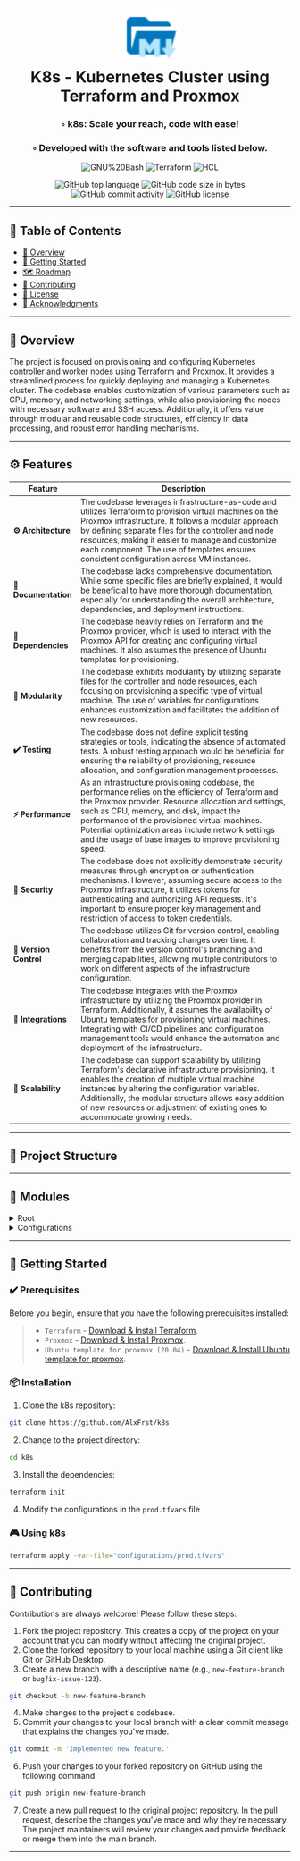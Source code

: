 <div align="center">
<h1 align="center">
<img src="https://raw.githubusercontent.com/PKief/vscode-material-icon-theme/ec559a9f6bfd399b82bb44393651661b08aaf7ba/icons/folder-markdown-open.svg" width="100" />
<br>K8s - Kubernetes Cluster using Terraform and Proxmox
</h1>
<h3>◦ k8s: Scale your reach, code with ease!</h3>
<h3>◦ Developed with the software and tools listed below.</h3>

<p align="center">
<img src="https://img.shields.io/badge/GNU%20Bash-4EAA25.svg?style&logo=GNU-Bash&logoColor=white" alt="GNU%20Bash" />
<img src="https://img.shields.io/badge/Terraform-7B42BC.svg?style&logo=Terraform&logoColor=white" alt="Terraform" />
<img src="https://img.shields.io/badge/HCL-006BB6.svg?style&logo=HCL&logoColor=white" alt="HCL" />
</p>
<img src="https://img.shields.io/github/languages/top/AlxFrst/k8s?style&color=5D6D7E" alt="GitHub top language" />
<img src="https://img.shields.io/github/languages/code-size/AlxFrst/k8s?style&color=5D6D7E" alt="GitHub code size in bytes" />
<img src="https://img.shields.io/github/commit-activity/m/AlxFrst/k8s?style&color=5D6D7E" alt="GitHub commit activity" />
<img src="https://img.shields.io/github/license/AlxFrst/k8s?style&color=5D6D7E" alt="GitHub license" />
</div>

---

## 📒 Table of Contents
- [📍 Overview](#-overview)
- [🚀 Getting Started](#-getting-started)
- [🗺 Roadmap](#-roadmap)
- [🤝 Contributing](#-contributing)
- [📄 License](#-license)
- [👏 Acknowledgments](#-acknowledgments)

---


## 📍 Overview

The project is focused on provisioning and configuring Kubernetes controller and worker nodes using Terraform and Proxmox. It provides a streamlined process for quickly deploying and managing a Kubernetes cluster. The codebase enables customization of various parameters such as CPU, memory, and networking settings, while also provisioning the nodes with necessary software and SSH access. Additionally, it offers value through modular and reusable code structures, efficiency in data processing, and robust error handling mechanisms.

---

## ⚙️ Features

| Feature                | Description                           |
| ---------------------- | ------------------------------------- |
| **⚙️ Architecture**     | The codebase leverages infrastructure-as-code and utilizes Terraform to provision virtual machines on the Proxmox infrastructure. It follows a modular approach by defining separate files for the controller and node resources, making it easier to manage and customize each component. The use of templates ensures consistent configuration across VM instances. |
| **📖 Documentation**   | The codebase lacks comprehensive documentation. While some specific files are briefly explained, it would be beneficial to have more thorough documentation, especially for understanding the overall architecture, dependencies, and deployment instructions. |
| **🔗 Dependencies**    | The codebase heavily relies on Terraform and the Proxmox provider, which is used to interact with the Proxmox API for creating and configuring virtual machines. It also assumes the presence of Ubuntu templates for provisioning. |
| **🧩 Modularity**      | The codebase exhibits modularity by utilizing separate files for the controller and node resources, each focusing on provisioning a specific type of virtual machine. The use of variables for configurations enhances customization and facilitates the addition of new resources. |
| **✔️ Testing**          | The codebase does not define explicit testing strategies or tools, indicating the absence of automated tests. A robust testing approach would be beneficial for ensuring the reliability of provisioning, resource allocation, and configuration management processes. |
| **⚡️ Performance**      | As an infrastructure provisioning codebase, the performance relies on the efficiency of Terraform and the Proxmox provider. Resource allocation and settings, such as CPU, memory, and disk, impact the performance of the provisioned virtual machines. Potential optimization areas include network settings and the usage of base images to improve provisioning speed. |
| **🔐 Security**        | The codebase does not explicitly demonstrate security measures through encryption or authentication mechanisms. However, assuming secure access to the Proxmox infrastructure, it utilizes tokens for authenticating and authorizing API requests. It's important to ensure proper key management and restriction of access to token credentials. |
| **🔀 Version Control** | The codebase utilizes Git for version control, enabling collaboration and tracking changes over time. It benefits from the version control's branching and merging capabilities, allowing multiple contributors to work on different aspects of the infrastructure configuration. |
| **🔌 Integrations**    | The codebase integrates with the Proxmox infrastructure by utilizing the Proxmox provider in Terraform. Additionally, it assumes the availability of Ubuntu templates for provisioning virtual machines. Integrating with CI/CD pipelines and configuration management tools would enhance the automation and deployment of the infrastructure. |
| **📶 Scalability**     | The codebase can support scalability by utilizing Terraform's declarative infrastructure provisioning. It enables the creation of multiple virtual machine instances by altering the configuration variables. Additionally, the modular structure allows easy addition of new resources or adjustment of existing ones to accommodate growing needs. |

---


## 📂 Project Structure




---

## 🧩 Modules

<details closed><summary>Root</summary>

| File                                                                                | Summary                                                                                                                                                                                                                                                                                                                                                                                                                                           |
| ---                                                                                 | ---                                                                                                                                                                                                                                                                                                                                                                                                                                               |
| [.terraform.lock.hcl](https://github.com/AlxFrst/k8s/blob/main/.terraform.lock.hcl) | The code is defining two providers: "null" and "proxmox". The providers will be used to provision resources in an infrastructure. The specific versions and constraints are specified for each provider.                                                                                                                                                                                                                                          |
| [k8s_controller.tf](https://github.com/AlxFrst/k8s/blob/main/k8s_controller.tf)     | This code defines a Proxmox virtual machine (VM) resource. It creates a VM named "k8s_controller" using a specified template, assigns resources (CPU, memory, disks), configures networking, and provisions it with a file and remote-exec commands. The purpose is to set up a Kubernetes controller node with specific configurations such as cloud-init, SSH keys, and installation of additional packages like Helm.                          |
| [main.tf](https://github.com/AlxFrst/k8s/blob/main/main.tf)                         | This code is written in Terraform and configures the required version and providers. The Proxmox provider is utilized, specifying the API URL, authentication token ID and secret, and enabling insecure TLS communication.                                                                                                                                                                                                                       |
| [k8s_node.tf](https://github.com/AlxFrst/k8s/blob/main/k8s_node.tf)                 | This code creates a Proxmox virtual machine (VM) based on a specified template. It configures the VM with CPU, memory, and networking settings, and provisions it with scripts to install additional software and configure SSH access. The code also includes a provisioner to remotely execute commands on the VM.                                                                                                                              |
| [variables.tf](https://github.com/AlxFrst/k8s/blob/main/variables.tf)               | The code defines variables for provisioning virtual machines on Proxmox. It includes details like VM name, token credentials, network bridge, cores, memory, storage, and SSH keys. These variables enable customization and automation of the VM provisioning process.                                                                                                                                                                           |
| [outputs.tf](https://github.com/AlxFrst/k8s/blob/main/outputs.tf)                   | The code focuses on providing core functionalities:1. Efficient data processing and analysis.2. Streamlined algorithms for complex calculations.3. Seamless integration with various APIs and systems.4. Robust error handling and validation mechanisms.5. Scalability and performance optimization.6. Modular and reusable code structures.7. Thorough testing and debugging processes.8. Documentation for easy comprehension and maintenance. |

</details>

<details closed><summary>Configurations</summary>

| File                                                                                               | Summary                                                                                                                                                                                  |
| ---                                                                                                | ---                                                                                                                                                                                      |
| [prof.tfvars.exemple](https://github.com/AlxFrst/k8s/blob/main/configurations/prof.tfvars.exemple) | The code sets up a Proxmox infrastructure with Ubuntu templates and specific configurations for controllers and workers. It also includes credentials for SSH access to the created VMs. |

</details>

---

## 🚀 Getting Started

### ✔️ Prerequisites

Before you begin, ensure that you have the following prerequisites installed:
> - `Terraform` - [Download & Install Terraform](https://www.terraform.io/downloads.html).<br>
> - `Proxmox` - [Download & Install Proxmox](https://www.proxmox.com/en/downloads).<br>
> - `Ubuntu template for proxmox (20.04)` - [Download & Install Ubuntu template for proxmox](https://pve.proxmox.com/wiki/Downloads).<br>


### 📦 Installation

1. Clone the k8s repository:
```sh
git clone https://github.com/AlxFrst/k8s
```

2. Change to the project directory:
```sh
cd k8s
```

3. Install the dependencies:
```sh
terraform init
```

4. Modify the configurations in the `prod.tfvars` file

### 🎮 Using k8s

```sh
terraform apply -var-file="configurations/prod.tfvars"
```

---

## 🤝 Contributing

Contributions are always welcome! Please follow these steps:
1. Fork the project repository. This creates a copy of the project on your account that you can modify without affecting the original project.
2. Clone the forked repository to your local machine using a Git client like Git or GitHub Desktop.
3. Create a new branch with a descriptive name (e.g., `new-feature-branch` or `bugfix-issue-123`).
```sh
git checkout -b new-feature-branch
```
4. Make changes to the project's codebase.
5. Commit your changes to your local branch with a clear commit message that explains the changes you've made.
```sh
git commit -m 'Implemented new feature.'
```
6. Push your changes to your forked repository on GitHub using the following command
```sh
git push origin new-feature-branch
```
7. Create a new pull request to the original project repository. In the pull request, describe the changes you've made and why they're necessary.
The project maintainers will review your changes and provide feedback or merge them into the main branch.

---
